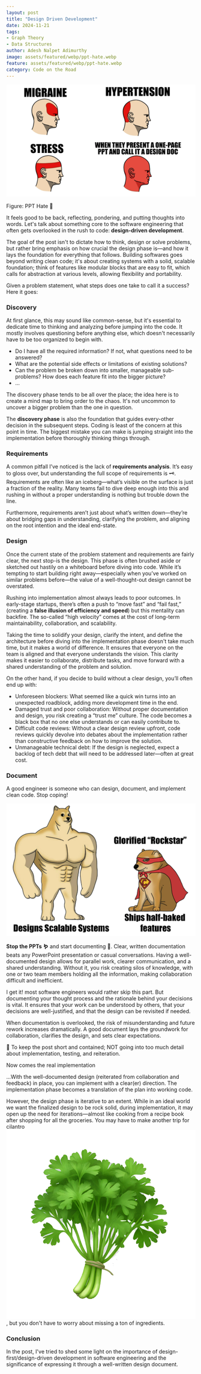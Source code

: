 ```yaml
---
layout: post
title: "Design Driven Development"
date: 2024-11-21
tags:
- Graph Theory
- Data Structures
author: Adesh Nalpet Adimurthy
image: assets/featured/webp/ppt-hate.webp
feature: assets/featured/webp/ppt-hate.webp
category: Code on the Road
---
```


<img class="center-image-0 center-image-65" src="./assets/featured/webp/ppt-hate.webp" />
<p class="figure-header">Figure: PPT Hate 🤫</p>

<p>It feels good to be back, reflecting, pondering, and putting thoughts into words. Let's talk about something core to the software engineering that often gets overlooked in the rush to code: <b>design-driven development</b>.</p>

<p>The goal of the post isn't to dictate how to think, design or solve problems, but rather bring emphasis on how crucial the design phase is—and how it lays the foundation for everything that follows. Building softwares goes beyond writing clean code; it's about creating systems with a solid, scalable foundation; think of features like modular blocks that are easy to fit, which calls for abstraction at various levels, allowing flexibility and portability.</p>

<p>Given a problem statement, what steps does one take to call it a success? Here it goes:</p>

<h3>Discovery</h3>

<p>At first glance, this may sound like common-sense, but it's essential to dedicate time to thinking and analyzing before jumping into the code. It mostly involves questioning before anything else, which doesn't necessarily have to be too organized to begin with.</p>

<ul>
<li>Do I have all the required information? If not, what questions need to be answered?</li>
<li>What are the potential side effects or limitations of existing solutions?</li>
<li>Can the problem be broken down into smaller, manageable sub-problems? How does each feature fit into the bigger picture?</li>
<li>...</li>
</ul>

<p>The discovery phase tends to be all over the place; the idea here is to create a mind map to bring order to the chaos. It's not uncommon to uncover a bigger problem than the one in question.</p>

<p>The <b>discovery phase</b> is also the foundation that guides every-other decision in the subsequent steps. Coding is least of the concern at this point in time. The biggest mistake you can make is jumping straight into the implementation before thoroughly thinking things through.</p>

<h3>Requirements</h3>

<p>A common pitfall I’ve noticed is the lack of <b>requirements analysis</b>. It’s easy to gloss over, but understanding the full scope of requirements is 🗝. Requirements are often like an iceberg—what’s visible on the surface is just a fraction of the reality. Many teams fail to dive deep enough into this and rushing in without a proper understanding is nothing but trouble down the line. </p>

<p>Furthermore, requirements aren’t just about what’s written down—they’re about bridging gaps in understanding, clarifying the problem, and aligning on the root intention and the ideal end-state.</p>

<h3>Design</h3>

<p>Once the current state of the problem statement and requirements are fairly clear, the next stop-is the design. This phase is often brushed aside or sketched out hastily on a whiteboard before diving into code. While it’s tempting to start building right away—especially when you’ve worked on similar problems before—the value of a well-thought-out design cannot be overstated.</p>

<p>Rushing into implementation almost always leads to poor outcomes. In early-stage startups, there’s often a push to “move fast” and “fail fast,” (creating a <b>false illusion of efficiency and speed</b>) but this mentality can backfire. The so-called “high velocity” comes at the cost of long-term maintainability, collaboration, and scalability.</p>

<p>Taking the time to solidify your design, clarify the intent, and define the architecture before diving into the implementation phase doesn't take much time, but it makes a world of difference. It ensures that everyone on the team is aligned and that everyone understands the vision. This clarity makes it easier to collaborate, distribute tasks, and move forward with a shared understanding of the problem and solution.</p>

<p>On the other hand, if you decide to build without a clear design, you’ll often end up with:</p>
<ul>
<li>Unforeseen blockers: What seemed like a quick win turns into an unexpected roadblock, adding more development time in the end.</li>
<li>Damaged trust and poor collaboration: Without proper documentation and design, you risk creating a “trust me” culture. The code becomes a black box that no one else understands or can easily contribute to.</li>
<li>Difficult code reviews: Without a clear design review upfront, code reviews quickly devolve into debates about the implementation rather than constructive feedback on how to improve the solution.</li>
<li>Unmanageable technical debt: If the design is neglected, expect a backlog of tech debt that will need to be addressed later—often at great cost.</li>
</ul>

<h3>Document</h3>

<p>A good engineer is someone who can design, document, and implement clean code. Stop coping!</p>

<img class="center-image-0 center-image-55" src="./assets/featured/glorified-rockstar.png" />

<p><b>Stop the PPTs 🪱</b> and start documenting 🐉. Clear, written documentation beats any PowerPoint presentation or casual conversations. Having a well-documented design allows for parallel work, clearer communication, and a shared understanding. Without it, you risk creating silos of knowledge, with one or two team members holding all the information, making collaboration difficult and inefficient.</p>

<p>I get it! most software engineers would rather skip this part. But documenting your thought process and the rationale behind your decisions is vital. It ensures that your work can be understood by others, that your decisions are well-justified, and that the design can be revisited if needed.</p>

<p>When documentation is overlooked, the risk of misunderstanding and future rework increases dramatically. A good document lays the groundwork for collaboration, clarifies the design, and sets clear expectations.</p>

<div class="blog-reference green-disclaimer">
<p>
🌻 To keep the post short and contained; NOT going into too much detail about implementation, testing, and reiteration.</p>
</div>

<p>Now comes the real implementation</p>

<p>...With the well-documented design (reiterated from collaboration and feedback) in place, you can implement with a clear(er) direction. The implementation phase becomes a translation of the plan into working code.</p>

<p>However, the design phase is iterative to an extent. While in an ideal world we want the finalized design to be rock solid, during implementation, it may open up the need for iterations—almost like cooking from a recipe book after shopping for all the groceries. You may have to make another trip for cilantro <img class="twemoji" src="../assets/img/emoji/cilantro.png" />, but you don't have to worry about missing a ton of ingredients.</p>


<h3>Conclusion</h3>

<p>In the post, I've tried to shed some light on the importance of design-first/design-driven development in software engineering and the significance of expressing it through a well-written design document.</p>



